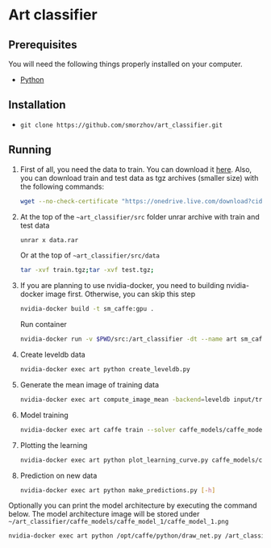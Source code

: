 # Art classifier

## Prerequisites

You will need the following things properly installed on your computer.

* [Python](https://www.python.org/)

## Installation

* `git clone https://github.com/smorzhov/art_classifier.git`

## Running

1. First of all, you need the data to train. You can download it [here](https://drive.google.com/file/d/1uSz9xfYQD3VSN17wlxdGZ6yDpO5uWz6A/view?usp=sharing). Also, you can download train and test data as tgz archives (smaller size) with the following commands:
    ```bash
    wget --no-check-certificate "https://onedrive.live.com/download?cid=9B1DCE6B8AAEBBAB&resid=9B1DCE6B8AAEBBAB%211094&authkey=ALTTp6IUBu8v4v4" -O test.tgz;wget --no-check-certificate "https://onedrive.live.com/download?cid=9B1DCE6B8AAEBBAB&resid=9B1DCE6B8AAEBBAB%211095&authkey=ACicffxzKxa9D1U" -O train.tgz;
    ```
2. At the top of the `~art_classifier/src` folder unrar archive with train and test data
    ```bash
    unrar x data.rar
    ```
    Or at the top of `~art_classifier/src/data`
    ```bash
    tar -xvf train.tgz;tar -xvf test.tgz;
    ```
3. If you are planning to use nvidia-docker, you need to building nvidia-docker image first. Otherwise, you can skip this step
    ```bash
    nvidia-docker build -t sm_caffe:gpu .
    ```
    Run container
    ```bash
    nvidia-docker run -v $PWD/src:/art_classifier -dt --name art sm_caffe:gpu /bin/bash
    ```
5. Create leveldb data
    ```bash
    nvidia-docker exec art python create_leveldb.py
    ```
6. Generate the mean image of training data
    ```bash
    nvidia-docker exec art compute_image_mean -backend=leveldb input/train_leveldb input/mean.binaryproto
    ```
7. Model training
    ```bash
    nvidia-docker exec art caffe train --solver caffe_models/caffe_model_1/solver_1.prototxt 2>&1 | tee log/model_1_train.log
    ```
8. Plotting the learning 
    ```bash
    nvidia-docker exec art python plot_learning_curve.py caffe_models/caffe_model_1/model_1_train.log caffe_models/caffe_model_1/caffe_model_1_learning_curve.png
    ```
9. Prediction on new data

    ```bash
    nvidia-docker exec art python make_predictions.py [-h]
    ```

Optionally you can print the model architecture by executing the command below. The model architecture image will be stored under `~/art_classifier/caffe_models/caffe_model_1/caffe_model_1.png` 
```bash
nvidia-docker exec art python /opt/caffe/python/draw_net.py /art_classifier/caffe_models/caffe_model_1/caffenet_train_val_1.prototxt /art_classifier/caffe_models/caffe_model_1/caffe_model_1.png
``` 
